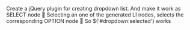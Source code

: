 Create a jQuery plugin for creating dropdown list. And make it work as SELECT node
 Selecting an one of the generated LI nodes, selects the
corresponding OPTION node
 So $('#dropdown:selected') works

